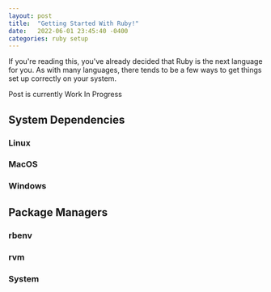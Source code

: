 ```yaml
---
layout: post
title:  "Getting Started With Ruby!"
date:   2022-06-01 23:45:40 -0400
categories: ruby setup
---
```

If you're reading this, you've already decided that Ruby is the next language for you. As with many languages, there tends to be a few ways to get things set up correctly on your system.

Post is currently Work In Progress

## System Dependencies
### Linux
### MacOS
### Windows

## Package Managers
### rbenv
### rvm
### System